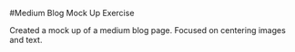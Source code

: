 #Medium Blog Mock Up Exercise

Created a mock up of a medium blog page. Focused on centering images and text. 
